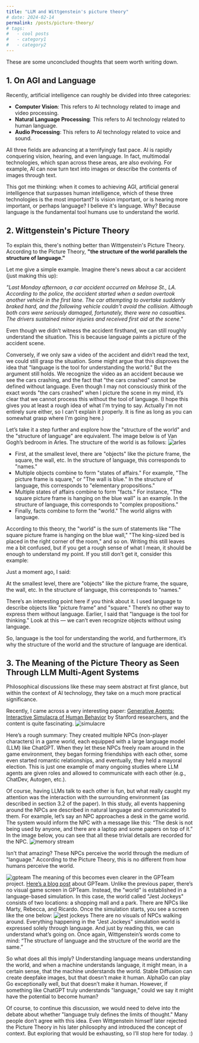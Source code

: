 ```yaml
---
title: "LLM and Wittgenstein's picture theory"
# date: 2024-02-14
permalink: /posts/picture-theory/
# tags:
#   - cool posts
#   - category1
#   - category2
---
```


These are some unconcluded thoughts that seem worth writing down.

## 1. On AGI and Language

Recently, artificial intelligence can roughly be divided into three categories:

- **Computer Vision**: This refers to AI technology related to image and video processing.
- **Natural Language Processing**: This refers to AI technology related to human language.
- **Audio Processing**: This refers to AI technology related to voice and sound.

All three fields are advancing at a terrifyingly fast pace. AI is rapidly conquering vision, hearing, and even language. In fact, multimodal technologies, which span across these areas, are also evolving. For example, AI can now turn text into images or describe the contents of images through text.

This got me thinking: when it comes to achieving AGI, artificial general intelligence that surpasses human intelligence, which of these three technologies is the most important? Is vision important, or is hearing more important, or perhaps language? I believe it's language. Why? Because language is the fundamental tool humans use to understand the world.


## 2. Wittgenstein's Picture Theory

To explain this, there's nothing better than Wittgenstein's Picture Theory. According to the Picture Theory, **"the structure of the world parallels the structure of language."** 

Let me give a simple example. Imagine there's news about a car accident (just making this up):

*"Last Monday afternoon, a car accident occurred on Melrose St., LA. According to the police, the accident started when a sedan overtook another vehicle in the first lane. The car attempting to overtake suddenly braked hard, and the following vehicle couldn't avoid the collision. Although both cars were seriously damaged, fortunately, there were no casualties. The drivers sustained minor injuries and received first aid at the scene."*

Even though we didn’t witness the accident firsthand, we can still roughly understand the situation. This is because language paints a picture of the accident scene.

Conversely, if we only saw a video of the accident and didn’t read the text, we could still grasp the situation. Some might argue that this disproves the idea that "language is the tool for understanding the world." But the argument still holds. We recognize the video as an accident because we see the cars crashing, and the fact that "the cars crashed" cannot be defined without language. Even though I may not consciously think of the exact words "the cars crashed" when I picture the scene in my mind, it’s clear that we cannot process this without the tool of language. (I hope this gives you at least a rough idea of what I'm trying to say. Actually I'm not entirely sure either, so I can't explain it properly. It is fine as long as you can somewhat grasp where I'm going here.)

Let’s take it a step further and explore how the "structure of the world" and the "structure of language" are equivalent. The image below is of Van Gogh’s bedroom in Arles. The structure of the world is as follows:
![arles](/images/arles.jpg)
- First, at the smallest level, there are "objects" like the picture frame, the square, the wall, etc. In the structure of language, this corresponds to "names."
- Multiple objects combine to form "states of affairs." For example, "The picture frame is square," or "The wall is blue." In the structure of language, this corresponds to "elementary propositions."
- Multiple states of affairs combine to form "facts." For instance, "The square picture frame is hanging on the blue wall" is an example. In the structure of language, this corresponds to "complex propositions."
- Finally, facts combine to form the "world." The world aligns with language.

According to this theory, the "world" is the sum of statements like "The square picture frame is hanging on the blue wall," "The king-sized bed is placed in the right corner of the room," and so on. Writing this still leaves me a bit confused, but if you get a rough sense of what I mean, it should be enough to understand my point. If you still don’t get it, consider this example:

Just a moment ago, I said:

At the smallest level, there are "objects" like the picture frame, the square, the wall, etc. In the structure of language, this corresponds to "names."

There’s an interesting point here if you think about it. I used language to describe objects like "picture frame" and "square." There’s no other way to express them without language. Earlier, I said that "language is the tool for thinking." Look at this — we can’t even recognize objects without using language.

So, language is the tool for understanding the world, and furthermore, it’s why the structure of the world and the structure of language are identical.



## 3. The Meaning of the Picture Theory as Seen Through LLM Multi-Agent Systems

Philosophical discussions like these may seem abstract at first glance, but within the context of AI technology, they take on a much more practical significance.

Recently, I came across a very interesting paper: [Generative Agents: Interactive Simulacra of Human Behavior](https://arxiv.org/pdf/2304.03442.pdf) by Stanford researchers, and the content is quite fascinating.
![simulacre](/images/simulacre.webp)

Here’s a rough summary: They created multiple NPCs (non-player characters) in a game world, each equipped with a large language model (LLM) like ChatGPT. When they let these NPCs freely roam around in the game environment, they began forming friendships with each other, some even started romantic relationships, and eventually, they held a mayoral election. This is just one example of many ongoing studies where LLM agents are given roles and allowed to communicate with each other (e.g., ChatDev, Autogen, etc.).

Of course, having LLMs talk to each other is fun, but what really caught my attention was the interaction with the surrounding environment (as described in section 3.2 of the paper). In this study, all events happening around the NPCs are described in natural language and communicated to them. For example, let’s say an NPC approaches a desk in the game world. The system would inform the NPC with a message like this: “The desk is not being used by anyone, and there are a laptop and some papers on top of it.” In the image below, you can see that all these trivial details are recorded for the NPC.
![memory stream](/images/memorystream.webp)


Isn't that amazing? These NPCs perceive the world through the medium of "language." According to the Picture Theory, this is no different from how humans perceive the world.

![gpteam](/images/gpteam.webp)
The meaning of this becomes even clearer in the GPTeam project. [Here’s a blog post](https://blog.langchain.dev/gpteam-a-multi-agent-simulation/) about GPTeam. Unlike the previous paper, there’s no visual game screen in GPTeam. Instead, the "world" is established in a language-based simulation. In this case, the world called "Jest Jockeys" consists of two locations: a shopping mall and a park. There are NPCs like Marty, Rebecca, and Ricardo. Once the simulation starts, you see a screen like the one below:
![jest jockeys](/images/jestjockeys.webp)
There are no visuals of NPCs walking around. Everything happening in the "Jest Jockeys" simulation world is expressed solely through language. And just by reading this, we can understand what’s going on. Once again, Wittgenstein’s words come to mind: “The structure of language and the structure of the world are the same.”

So what does all this imply? Understanding language means understanding the world, and when a machine understands language, it might mean, in a certain sense, that the machine understands the world. Stable Diffusion can create deepfake images, but that doesn’t make it human. AlphaGo can play Go exceptionally well, but that doesn’t make it human. However, if something like ChatGPT truly understands "language," could we say it might have the potential to become human?

Of course, to continue this discussion, we would need to delve into the debate about whether "language truly defines the limits of thought." Many people don’t agree with this idea. Even Wittgenstein himself later rejected the Picture Theory in his later philosophy and introduced the concept of context. But exploring that would be exhausting, so I’ll stop here for today. :)
